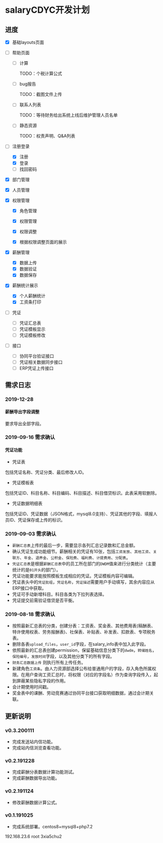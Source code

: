 # salaryCDYC开发计划

## 进度

- [x] 基础layouts页面

- [ ] 帮助页面

  - [ ] 计算

    TODO：个税计算公式

  - [ ] bug报告

    TODO：截图文件上传

  - [ ] 联系人列表

    TODO：等待财务给出系统上线后维护管理人员名单

  - [ ] 静态资源

    TODO：权责声明、Q&A列表

- [ ] 注册登录

  - [x] 注册
  - [x] 登录
  - [ ] 找回密码

- [x] 部门管理

- [x] 人员管理

- [x] 权限管理

  - [x] 角色管理

  - [x] 权限管理

  - [x] 权限调整

  - [x] 根据权限调整页面的展示

- [x] 薪酬管理

  - [x] 数据上传
  - [x] 数据验证
  - [x] 数据保存

- [x] 薪酬统计展示

  - [x] 个人薪酬统计
  - [x] 工资条打印

- [ ] 凭证

  - [ ] 凭证汇总表
  - [ ] 凭证模板显示
  - [ ] 凭证模板修改

- [ ] 接口

  - [ ] 协同平台验证接口
  - [ ] 凭证相关数据同步接口
  - [ ] ERP凭证上传接口

## 需求日志

### 2019-12-28

#### 薪酬导出字段调整
要求导出全部字段。

### 2019-09-16 需求确认

#### 凭证功能

- 凭证表

包括凭证名称、凭证分类、最后修改人ID。

- 凭证模板表

包括凭证ID、科目名称、科目编码、科目描述、科目借贷标识。此表采用软删除。

- 凭证数据明细表

包括凭证ID、凭证数据（JSON格式，mysql8.0支持）、凭证其他的字段、填报人员ID、凭证保存或上传的标识。

### 2019-09-03 需求确认

- `薪酬汇总表`上传的最后一步，需要显示各列汇总记录数和汇总金额。
- 确认凭证生成功能细节。薪酬相关的凭证有10张，包括`工资发放`、`其他工资`、`关联方`、`年金`、`退养金`、`公积金`、`保险费`、`福利费`、`计提费用`、`分配表`。
- `凭证汇总表`是根据`薪酬汇总表`中的员工所在部门的`DWDM`值来进行分类统计（主要统计的是`01开头`的部门）。
- 凭证功能要求能按照模板生成相应的凭证。凭证模板内容可编辑。
- 凭证表头中的`凭证批组`，`凭证名称`，`凭证描述`需要用户手动填写，其余内容应从ERP接口中获取。
- 凭证可手动新增科目。科目各类为下拉列表选择。
- 凭证提交前需验证借贷是否平衡。

### 2019-08-18 需求确认

- 按照最新汇总表的分类，创建分表：工资表、奖金表、其他费用表(稿酬表、特许使用权表、劳务报酬表)、社保表、补贴表、补发表、扣款表、专项税务表。
- 删除各表`upload_files`，`user_id`字段，在salary_info表中加入此字段。
- 依照最新的汇总表创建permission，保留基础信息分类下的`dwdm`，`转储姓名`，`保险编号`，`发放时间`字段，以及其他分类下的所有字段。
- `财务汇总数据上传` 则执行所有上传任务。
- 新建角色`工资条`。由人力资源部选择公布给普通用户的字段，存入角色所属权限。在用户查询工资汇总时，将权限（对应的字段名）作为查询字段传入，起到屏蔽某些隐私字段的作用。
- 会计期使用时间戳。
- 奖金表中的课酬、劳动竞赛通过协同平台接口获取明细数据，通过会计期关联。

## 更新说明

### v0.3.200111
* 完成发送站内信功能。
* 完成站内信浏览查看功能。

### v0.2.191228
* 完成薪酬分表数据计算功能测试。
* 完成薪酬数据导出功能。

### v0.2.191124
* 修改薪酬数据计算公式。

### v0.1.191025
* 完成系统部署。centos8+mysql8+php7.2

 192.168.23.6
 root
 3xia5chu2
